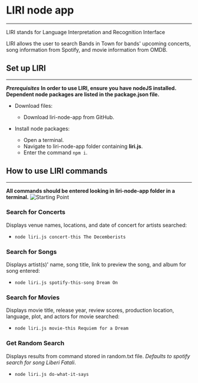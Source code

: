 # LIRI node app
-----------------------------

LIRI stands for Language Interpretation and Recognition Interface

LIRI allows the user to search Bands in Town for bands' upcoming concerts, song information from Spotify, and movie information from OMDB.

## Set up LIRI
-----------------------------
**_Prerequisites_**
**In order to use LIRI, ensure you have nodeJS installed.**
**Dependent node packages are listed in the package.json file.**

- Download files:
    - Download liri-node-app from GitHub.
    

- Install node packages:
    - Open a terminal.
    - Navigate to liri-node-app folder containing **liri.js**.
    - Enter the command ```npm i```.

## How to use LIRI commands
-----------------------------
**All commands should be entered looking in liri-node-app folder in a terminal.**
![Starting Point](Screenshots/start.png/s=200)

### Search for Concerts

Displays venue names, locations, and date of concert for artists searched:

- ```node liri.js concert-this The Decemberists```

### Search for Songs

Displays artist(s)' name, song title, link to preview the song, and album for song entered:

- ```node liri.js spotify-this-song Dream On```

### Search for Movies

Displays movie title, release year, review scores, production location, language, plot, and actors for movie searched:

- ```node liri.js movie-this Requiem for a Dream```

### Get Random Search

Displays results from command stored in random.txt file.
*Defaults to spotify search for song Liberi Fatali*.

- ```node liri.js do-what-it-says```